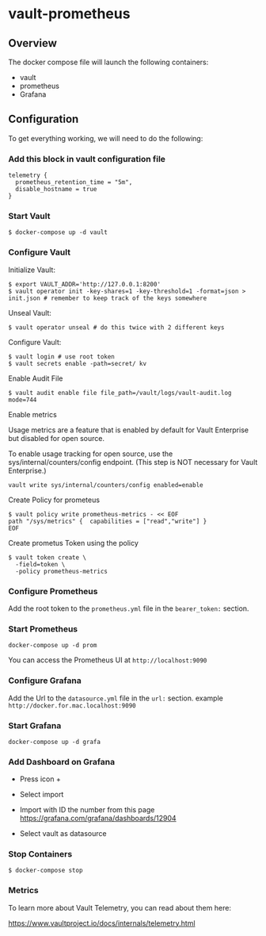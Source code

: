# vault-prometheus

## Overview

The docker compose file will launch the following containers:

* vault
* prometheus
* Grafana

## Configuration

To get everything working, we will need to do the following:

### Add this block in vault configuration file 

```
telemetry {
  prometheus_retention_time = "5m",
  disable_hostname = true
}
```
### Start Vault


```
$ docker-compose up -d vault
```
### Configure Vault

Initialize Vault:

```
$ export VAULT_ADDR='http://127.0.0.1:8200'
$ vault operator init -key-shares=1 -key-threshold=1 -format=json > init.json # remember to keep track of the keys somewhere
```

Unseal Vault:

```
$ vault operator unseal # do this twice with 2 different keys
```

Configure Vault:

```
$ vault login # use root token
$ vault secrets enable -path=secret/ kv
```

Enable Audit File

```
$ vault audit enable file file_path=/vault/logs/vault-audit.log mode=744
```

Enable metrics

Usage metrics are a feature that is enabled by default for Vault Enterprise but disabled for open source.

To enable usage tracking for open source, use the sys/internal/counters/config endpoint. (This step is NOT necessary for Vault Enterprise.)

```
vault write sys/internal/counters/config enabled=enable

```


Create Policy for prometeus

```
$ vault policy write prometheus-metrics - << EOF
path "/sys/metrics" {  capabilities = ["read","write"] }
EOF

```

Create prometus Token using the policy

```
$ vault token create \
  -field=token \
  -policy prometheus-metrics 

```
 
### Configure Prometheus

Add the root token to the `prometheus.yml` file in the `bearer_token:` section.

### Start Prometheus

```
docker-compose up -d prom
```

You can access the Prometheus UI at `http://localhost:9090`

### Configure Grafana

Add the Url to the `datasource.yml` file in the `url:` section. example `http://docker.for.mac.localhost:9090`

### Start Grafana

```
docker-compose up -d grafa
```

### Add Dashboard on Grafana

- Press icon +

- Select import 

- Import  with ID the number from this page https://grafana.com/grafana/dashboards/12904

- Select vault as datasource 


### Stop Containers

```
$ docker-compose stop
```

### Metrics

To learn more about Vault Telemetry, you can read about them here:

https://www.vaultproject.io/docs/internals/telemetry.html
